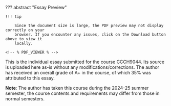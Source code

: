 ??? abstract "Essay Preview"

    !!! tip

        Since the document size is large, the PDF preview may not display correctly on your
        browser. If you encounter any issues, click on the Download button above to view it
        locally.

    <!-- % PDF_VIEWER % -->

This is the individual essay submitted for the course CCCH9044. Its source is uploaded here
as-is without any modifications/corrections. The author has received an overall grade of A+
in the course, of which 35% was attributed to this essay.

**Note**: The author has taken this course during the 2024-25 summer semester, the course
contents and requirements may differ from those in normal semesters.